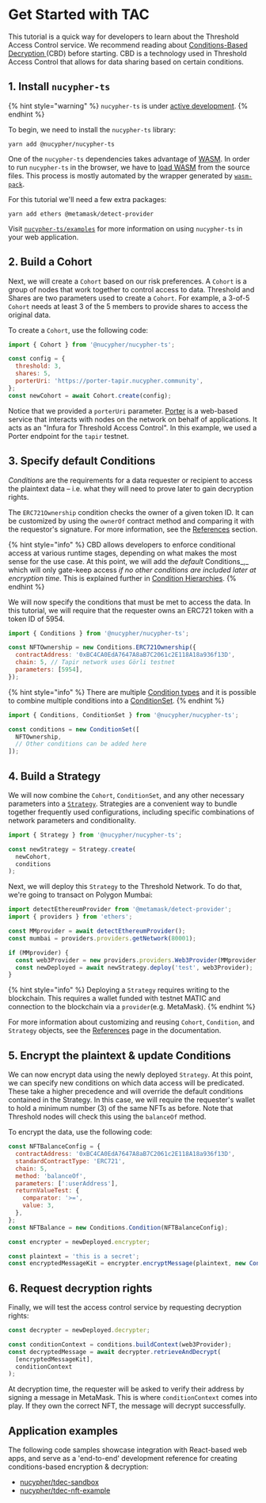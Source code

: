 # Get Started with TAC

This tutorial is a quick way for developers to learn about the Threshold Access Control service. We recommend reading about [Conditions-Based Decryption](../../fundamentals/threshold-access-control/conditions-based-decryption-cbd.md)[ ](../../fundamentals/threshold-access-control/conditions-based-decryption-cbd.md)(CBD) before starting. CBD is a technology used in Threshold Access Control that allows for data sharing based on certain conditions.

## 1. Install `nucypher-ts`

{% hint style="warning" %}
`nucypher-ts` is under [active development](https://github.com/nucypher/nucypher-ts/pulls).
{% endhint %}

To begin, we need to install the `nucypher-ts` library:

```
yarn add @nucypher/nucypher-ts
```

One of the `nucypher-ts` dependencies takes advantage of [WASM](https://developer.mozilla.org/en-US/docs/WebAssembly). In order to run `nucypher-ts` in the browser, we have to [load WASM](https://developer.mozilla.org/en-US/docs/WebAssembly/Loading\_and\_running) from the source files. This process is mostly automated by the wrapper generated by [`wasm-pack`](https://rustwasm.github.io/docs/wasm-pack/tutorials/npm-browser-packages/using-your-library.html).&#x20;

For this tutorial we'll need a few extra packages:

```
yarn add ethers @metamask/detect-provider
```

Visit [`nucypher-ts/examples`](https://github.com/nucypher/nucypher-ts/tree/main/examples) for more information on using `nucypher-ts` in your web application.

## 2. Build a Cohort

Next, we will create a `Cohort` based on our risk preferences. A `Cohort` is a group of nodes that work together to control access to data. Threshold and Shares are two parameters used to create a `Cohort`. For example, a 3-of-5 `Cohort` needs at least 3 of the 5 members to provide shares to access the original data.

To create a `Cohort`, use the following code:

```javascript
import { Cohort } from '@nucypher/nucypher-ts';

const config = {
  threshold: 3,
  shares: 5,
  porterUri: 'https://porter-tapir.nucypher.community',
};
const newCohort = await Cohort.create(config);
```

Notice that we provided a `porterUri` parameter. [Porter](https://docs.nucypher.com/en/latest/application\_development/web\_development.html#porter) is a web-based service that interacts with nodes on the network on behalf of applications. It acts as an "Infura for Threshold Access Control". In this example, we used a Porter endpoint for the `tapir` testnet.

## 3. Specify default Conditions

_Conditions_ are the requirements for a data requester or recipient to access the plaintext data – i.e. what they will need to prove later to gain decryption rights.&#x20;

The `ERC721Ownership` condition checks the owner of a given token ID. It can be customized by using the `ownerOf` contract method and comparing it with the requestor's signature. For more information, see the [References](references/) section.

{% hint style="info" %}
CBD allows developers to enforce conditional access at various runtime stages, depending on what makes the most sense for the use case. At this point, we will add the _default_ Conditions_,_ which will only gate-keep access _if no other conditions are included later at encryption time_. This is explained further in [Condition Hierarchies](advanced-usage/condition-hierarchies.md).
{% endhint %}

We will now specify the conditions that must be met to access the data. In this tutorial, we will require that the requester owns an ERC721 token with a token ID of 5954.

```javascript
import { Conditions } from '@nucypher/nucypher-ts';

const NFTOwnership = new Conditions.ERC721Ownership({
  contractAddress: '0xBC4CA0EdA7647A8aB7C2061c2E118A18a936f13D',
  chain: 5, // Tapir network uses Görli testnet
  parameters: [5954],
});
```

{% hint style="info" %}
There are multiple [Condition types](references/conditions.md) and it is possible to combine multiple conditions into a [ConditionSet](references/condition-set.md).&#x20;
{% endhint %}

```javascript
import { Conditions, ConditionSet } from '@nucypher/nucypher-ts';

const conditions = new ConditionSet([
  NFTOwnership,
  // Other conditions can be added here
]);
```

## 4. Build a Strategy

We will now combine the `Cohort`, `ConditionSet`, and any other necessary parameters into a [`Strategy`](references/strategy.md). Strategies are a convenient way to bundle together frequently used configurations, including specific combinations of network parameters and conditionality.&#x20;

```javascript
import { Strategy } from '@nucypher/nucypher-ts';

const newStrategy = Strategy.create(
  newCohort,
  conditions
);
```

Next, we will deploy this `Strategy` to the Threshold Network. To do that, we're going to transact on Polygon Mumbai:

```typescript
import detectEthereumProvider from '@metamask/detect-provider';
import { providers } from 'ethers';

const MMprovider = await detectEthereumProvider();
const mumbai = providers.providers.getNetwork(80001);

if (MMprovider) {
  const web3Provider = new providers.providers.Web3Provider(MMprovider, mumbai);
  const newDeployed = await newStrategy.deploy('test', web3Provider);
}
```

{% hint style="info" %}
Deploying a `Strategy` requires writing to the blockchain. This requires a wallet funded with testnet MATIC and connection to the blockchain via a `provider`(e.g. MetaMask).
{% endhint %}

For more information about customizing and reusing `Cohort`, `Condition`, and `Strategy` objects, see the [References](references/) page in the documentation.

## 5. Encrypt the plaintext & update Conditions

We can now encrypt data using the newly deployed `Strategy`. At this point, we can specify new conditions on which data access will be predicated. These take a higher precedence and will override the default conditions contained in the Strategy. In this case, we will require the requester's wallet to hold a minimum number (3) of the same NFTs as before. Note that Threshold nodes will check this using the `balanceOf` method.&#x20;

To encrypt the data, use the following code:

```javascript
const NFTBalanceConfig = {
  contractAddress: '0xBC4CA0EdA7647A8aB7C2061c2E118A18a936f13D',
  standardContractType: 'ERC721',
  chain: 5,
  method: 'balanceOf',
  parameters: [':userAddress'],
  returnValueTest: {
    comparator: '>=',
    value: 3,
  },
};
const NFTBalance = new Conditions.Condition(NFTBalanceConfig);

const encrypter = newDeployed.encrypter;

const plaintext = 'this is a secret';
const encryptedMessageKit = encrypter.encryptMessage(plaintext, new ConditionSet([NFTBalance]));
```

## 6. Request decryption rights

Finally, we will test the access control service by requesting decryption rights:

```javascript
const decrypter = newDeployed.decrypter;

const conditionContext = conditions.buildContext(web3Provider);
const decryptedMessage = await decrypter.retrieveAndDecrypt(
  [encryptedMessageKit],
  conditionContext
);
```

At decryption time, the requester will be asked to verify their address by signing a message in MetaMask. This is where `conditionContext` comes into play. If they own the correct NFT, the message will decrypt successfully.

## Application examples

The following code samples showcase integration with React-based web apps, and serve as a  'end-to-end' development reference for creating conditions-based encryption & decryption:&#x20;

* [nucypher/tdec-sandbox](https://github.com/nucypher/tdec-sandbox)
* [nucypher/tdec-nft-example](https://github.com/nucypher/tdec-nft-example)

